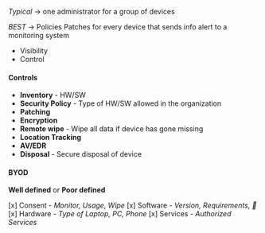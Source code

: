 *Typical* -> one administrator for a group of devices

*BEST* -> Policies Patches for every device that sends info alert to a monitoring system
- Visibility
- Control

#### Controls

- **Inventory** - HW/SW
- **Security Policy** - Type of HW/SW allowed in the organization
- **Patching**
- **Encryption**
- **Remote wipe** - Wipe all data if device has gone missing
- **Location Tracking**
- **AV/EDR**
- **Disposal** - Secure disposal of device

#### BYOD

**Well defined** or **Poor defined**

[x] Consent - *Monitor, Usage, Wipe*
[x] Software - *Version, Requirements, 🚫*
[x] Hardware - *Type of Laptop, PC, Phone*
[x] Services - *Authorized Services*